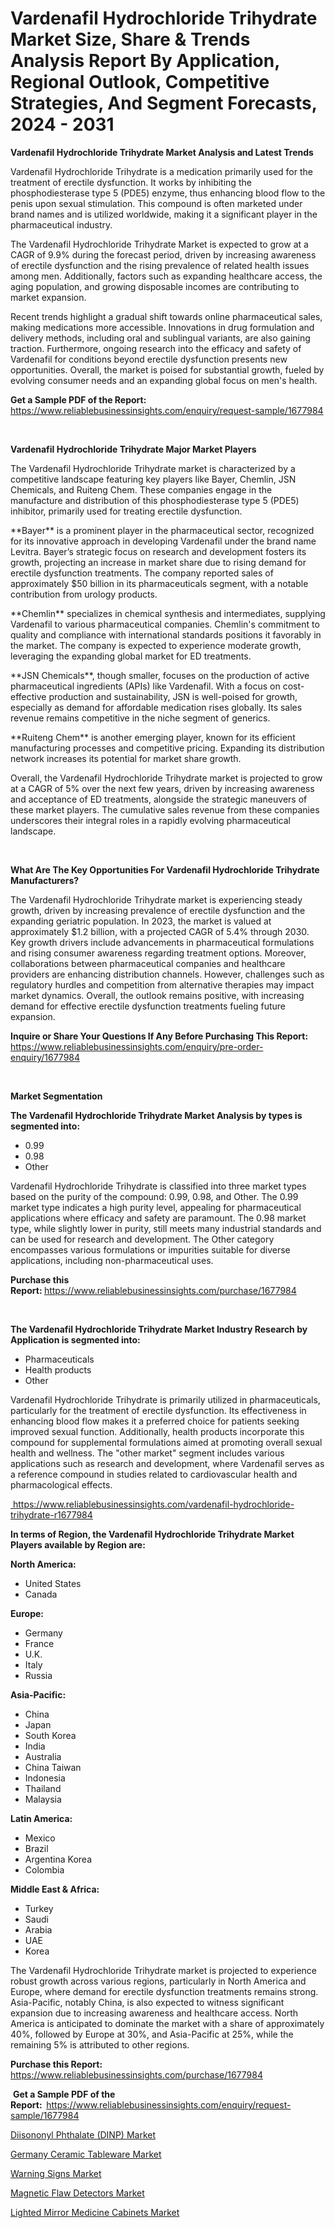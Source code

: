<p><h1>Vardenafil Hydrochloride Trihydrate Market Size, Share & Trends Analysis Report By Application, Regional Outlook, Competitive Strategies, And Segment Forecasts, 2024 - 2031</h1></p><p><strong>Vardenafil Hydrochloride Trihydrate Market Analysis and Latest Trends</strong></p>
<p><p>Vardenafil Hydrochloride Trihydrate is a medication primarily used for the treatment of erectile dysfunction. It works by inhibiting the phosphodiesterase type 5 (PDE5) enzyme, thus enhancing blood flow to the penis upon sexual stimulation. This compound is often marketed under brand names and is utilized worldwide, making it a significant player in the pharmaceutical industry.</p><p>The Vardenafil Hydrochloride Trihydrate Market is expected to grow at a CAGR of 9.9% during the forecast period, driven by increasing awareness of erectile dysfunction and the rising prevalence of related health issues among men. Additionally, factors such as expanding healthcare access, the aging population, and growing disposable incomes are contributing to market expansion. </p><p>Recent trends highlight a gradual shift towards online pharmaceutical sales, making medications more accessible. Innovations in drug formulation and delivery methods, including oral and sublingual variants, are also gaining traction. Furthermore, ongoing research into the efficacy and safety of Vardenafil for conditions beyond erectile dysfunction presents new opportunities. Overall, the market is poised for substantial growth, fueled by evolving consumer needs and an expanding global focus on men's health.</p></p>
<p><strong>Get a Sample PDF of the Report:&nbsp;</strong> <a href="https://www.reliablebusinessinsights.com/enquiry/request-sample/1677984?utm_campaign=1476&utm_medium=2&utm_source=Github&utm_content=ia&utm_term=14102024&utm_id=vardenafil-hydrochloride-trihydrate">https://www.reliablebusinessinsights.com/enquiry/request-sample/1677984</a></p>
<p>&nbsp;</p>
<p><strong>Vardenafil Hydrochloride Trihydrate Major Market Players</strong></p>
<p><p>The Vardenafil Hydrochloride Trihydrate market is characterized by a competitive landscape featuring key players like Bayer, Chemlin, JSN Chemicals, and Ruiteng Chem. These companies engage in the manufacture and distribution of this phosphodiesterase type 5 (PDE5) inhibitor, primarily used for treating erectile dysfunction. </p><p>**Bayer** is a prominent player in the pharmaceutical sector, recognized for its innovative approach in developing Vardenafil under the brand name Levitra. Bayer’s strategic focus on research and development fosters its growth, projecting an increase in market share due to rising demand for erectile dysfunction treatments. The company reported sales of approximately $50 billion in its pharmaceuticals segment, with a notable contribution from urology products.</p><p>**Chemlin** specializes in chemical synthesis and intermediates, supplying Vardenafil to various pharmaceutical companies. Chemlin's commitment to quality and compliance with international standards positions it favorably in the market. The company is expected to experience moderate growth, leveraging the expanding global market for ED treatments.</p><p>**JSN Chemicals**, though smaller, focuses on the production of active pharmaceutical ingredients (APIs) like Vardenafil. With a focus on cost-effective production and sustainability, JSN is well-poised for growth, especially as demand for affordable medication rises globally. Its sales revenue remains competitive in the niche segment of generics.</p><p>**Ruiteng Chem** is another emerging player, known for its efficient manufacturing processes and competitive pricing. Expanding its distribution network increases its potential for market share growth.</p><p>Overall, the Vardenafil Hydrochloride Trihydrate market is projected to grow at a CAGR of 5% over the next few years, driven by increasing awareness and acceptance of ED treatments, alongside the strategic maneuvers of these market players. The cumulative sales revenue from these companies underscores their integral roles in a rapidly evolving pharmaceutical landscape.</p></p>
<p>&nbsp;</p>
<p><strong>What Are The Key Opportunities For Vardenafil Hydrochloride Trihydrate Manufacturers?</strong></p>
<p><p>The Vardenafil Hydrochloride Trihydrate market is experiencing steady growth, driven by increasing prevalence of erectile dysfunction and the expanding geriatric population. In 2023, the market is valued at approximately $1.2 billion, with a projected CAGR of 5.4% through 2030. Key growth drivers include advancements in pharmaceutical formulations and rising consumer awareness regarding treatment options. Moreover, collaborations between pharmaceutical companies and healthcare providers are enhancing distribution channels. However, challenges such as regulatory hurdles and competition from alternative therapies may impact market dynamics. Overall, the outlook remains positive, with increasing demand for effective erectile dysfunction treatments fueling future expansion.</p></p>
<p><strong>Inquire or Share Your Questions If Any Before Purchasing This Report:</strong> <a href="https://www.reliablebusinessinsights.com/enquiry/pre-order-enquiry/1677984?utm_campaign=1476&utm_medium=2&utm_source=Github&utm_content=ia&utm_term=14102024&utm_id=vardenafil-hydrochloride-trihydrate">https://www.reliablebusinessinsights.com/enquiry/pre-order-enquiry/1677984</a></p>
<p>&nbsp;</p>
<p><strong>Market Segmentation</strong></p>
<p><strong>The Vardenafil Hydrochloride Trihydrate Market Analysis by types is segmented into:</strong></p>
<p><ul><li>0.99</li><li>0.98</li><li>Other</li></ul></p>
<p><p>Vardenafil Hydrochloride Trihydrate is classified into three market types based on the purity of the compound: 0.99, 0.98, and Other. The 0.99 market type indicates a high purity level, appealing for pharmaceutical applications where efficacy and safety are paramount. The 0.98 market type, while slightly lower in purity, still meets many industrial standards and can be used for research and development. The Other category encompasses various formulations or impurities suitable for diverse applications, including non-pharmaceutical uses.</p></p>
<p><strong>Purchase this Report:&nbsp;</strong><a href="https://www.reliablebusinessinsights.com/purchase/1677984?utm_campaign=1476&utm_medium=2&utm_source=Github&utm_content=ia&utm_term=14102024&utm_id=vardenafil-hydrochloride-trihydrate">https://www.reliablebusinessinsights.com/purchase/1677984</a></p>
<p>&nbsp;</p>
<p><strong>The Vardenafil Hydrochloride Trihydrate Market Industry Research by Application is segmented into:</strong></p>
<p><ul><li>Pharmaceuticals</li><li>Health products</li><li>Other</li></ul></p>
<p><p>Vardenafil Hydrochloride Trihydrate is primarily utilized in pharmaceuticals, particularly for the treatment of erectile dysfunction. Its effectiveness in enhancing blood flow makes it a preferred choice for patients seeking improved sexual function. Additionally, health products incorporate this compound for supplemental formulations aimed at promoting overall sexual health and wellness. The "other market" segment includes various applications such as research and development, where Vardenafil serves as a reference compound in studies related to cardiovascular health and pharmacological effects.</p></p>
<p><a href="https://www.reliablebusinessinsights.com/vardenafil-hydrochloride-trihydrate-r1677984?utm_campaign=1476&utm_medium=2&utm_source=Github&utm_content=ia&utm_term=14102024&utm_id=vardenafil-hydrochloride-trihydrate">&nbsp;https://www.reliablebusinessinsights.com/vardenafil-hydrochloride-trihydrate-r1677984</a></p>
<p><strong>In terms of Region, the Vardenafil Hydrochloride Trihydrate Market Players available by Region are:</strong></p>
<p>
    <p> <strong> North America: </strong>
        <ul>
            <li>United States</li>
            <li>Canada</li>
        </ul>
        </p> 
    <p> <strong> Europe: </strong>
        <ul>
            <li>Germany</li>
            <li>France</li>
            <li>U.K.</li>
            <li>Italy</li>
            <li>Russia</li>
        </ul>
        </p> 
    <p> <strong> Asia-Pacific: </strong>
        <ul>
            <li>China</li>
            <li>Japan</li>
            <li>South Korea</li>
            <li>India</li>
            <li>Australia</li>
            <li>China Taiwan</li>
            <li>Indonesia</li>
            <li>Thailand</li>
            <li>Malaysia</li>
        </ul>
        </p> 
    <p> <strong> Latin America: </strong>
        <ul>
            <li>Mexico</li>
            <li>Brazil</li>
            <li>Argentina Korea</li>
            <li>Colombia</li>
        </ul>
        </p> 
    <p> <strong> Middle East & Africa: </strong>
        <ul>
            <li>Turkey</li>
            <li>Saudi</li>
            <li>Arabia</li>
            <li>UAE</li>
            <li>Korea</li>
        </ul>
    </p>
    </p>
<p><p>The Vardenafil Hydrochloride Trihydrate market is projected to experience robust growth across various regions, particularly in North America and Europe, where demand for erectile dysfunction treatments remains strong. Asia-Pacific, notably China, is also expected to witness significant expansion due to increasing awareness and healthcare access. North America is anticipated to dominate the market with a share of approximately 40%, followed by Europe at 30%, and Asia-Pacific at 25%, while the remaining 5% is attributed to other regions.</p></p>
<p><strong>Purchase this Report: </strong><a href="https://www.reliablebusinessinsights.com/purchase/1677984?utm_campaign=1476&utm_medium=2&utm_source=Github&utm_content=ia&utm_term=14102024&utm_id=vardenafil-hydrochloride-trihydrate">https://www.reliablebusinessinsights.com/purchase/1677984</a></p>
<p>&nbsp;<strong>Get a Sample PDF of the Report:&nbsp;&nbsp;</strong><a href="https://www.reliablebusinessinsights.com/enquiry/request-sample/1677984?utm_campaign=1476&utm_medium=2&utm_source=Github&utm_content=ia&utm_term=14102024&utm_id=vardenafil-hydrochloride-trihydrate">https://www.reliablebusinessinsights.com/enquiry/request-sample/1677984</a></p>
<p><strong></strong></p>
<p><p><a href="https://www.linkedin.com/pulse/booming-diisononyl-phthalate-dinp-market-sector-analysis-growth-ddpzf?trk=public_post_embed_feed-article-content&utm_campaign=1476&utm_medium=2&utm_source=Github&utm_content=ia&utm_term=14102024&utm_id=vardenafil-hydrochloride-trihydrate">Diisononyl Phthalate (DINP) Market</a></p><p><a href="https://www.linkedin.com/pulse/future-innovation-global-germany-ceramic-tableware-market-hz9he?utm_campaign=1476&utm_medium=2&utm_source=Github&utm_content=ia&utm_term=14102024&utm_id=vardenafil-hydrochloride-trihydrate">Germany Ceramic Tableware Market</a></p><p><a href="https://www.linkedin.com/pulse/warning-signs-market-maturity-analysis-regional-disparities-growth-cmodf?trk=public_post_embed_feed-article-content&utm_campaign=1476&utm_medium=2&utm_source=Github&utm_content=ia&utm_term=14102024&utm_id=vardenafil-hydrochloride-trihydrate">Warning Signs Market</a></p><p><a href="https://www.linkedin.com/pulse/magnetic-flaw-detectors-market-evolution-key-trends-regional-dynamics-srtkf?trk=public_post_embed_feed-article-content&utm_campaign=1476&utm_medium=2&utm_source=Github&utm_content=ia&utm_term=14102024&utm_id=vardenafil-hydrochloride-trihydrate">Magnetic Flaw Detectors Market</a></p><p><a href="https://www.linkedin.com/pulse/lighted-mirror-medicine-cabinets-market-growth-segmentation-regional-cnwqf?trk=public_post_embed_feed-article-content&utm_campaign=1476&utm_medium=2&utm_source=Github&utm_content=ia&utm_term=14102024&utm_id=vardenafil-hydrochloride-trihydrate">Lighted Mirror Medicine Cabinets Market</a></p></p>